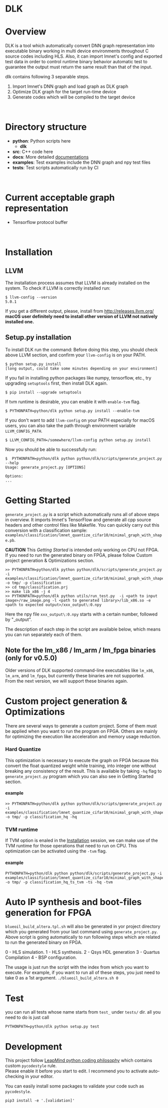 # DLK
# Overview
DLK is a tool which automatically convert DNN graph
representation into executable binary working in multi device environments throughout
C source codes including HLS.
Also, it can import lmnet's config and exported test data in order to control
runtime binary behavior automatic test to guarantee the output must return the
same result than that of the input.
<br/>

dlk contains following 3 separable steps.

1. Import lmnet's DNN graph and load graph as DLK graph
2. Optimize DLK graph for the target run-time device
3. Generate codes which will be compiled to the target device
<br/>


# Directory structure
- **python**: Python scripts here
  - **dlk**
- **src**: C++ code here
- **docs**: More detailed [documentations](http://192.168.1.200/dlk-docs/index.html)
- **examples**: Test examples include the DNN graph and npy test files
- **tests**: Test scripts automatically run by CI

<br/>

# Current acceptable graph representation
- Tensorflow protocol buffer

<br/>


# Installation

## LLVM
The installation process assumes that LLVM is already installed on the system.
To check if LLVM is correctly installed run:
```
$ llvm-config --version
5.0.1
```
If you get a different output, please, install from http://releases.llvm.org/
**macOS user definitely need to install other version of LLVM not natively
installed one.**


## Setup.py installation
To install DLK run the command:
Before doing this step, you should check above LLVM section, and confirm your
`llvm-config` is on your PATH.
```
$ python setup.py install
[long output, could take some minutes depending on your environment]
```

If you fail in installing python packages like numpy, tensorflow, etc., try upgrading `setuptools` first, then install DLK again.
```
$ pip install --upgrade setuptools
```


If tvm runtime is desirable, you can enable it with `enable-tvm` flag.
```
$ PYTHONPATH=python/dlk python setup.py install --enable-tvm
```

If you don't want to add `llvm-config` on your PATH especially for macOS users, 
you can also take the path through environment variable `LLVM_CONFIG_PATH`.
```
$ LLVM_CONFIG_PATH=/somewhere/llvm-config python setup.py install
```

Now you should be able to successfully run:
```
$  PYTHONPATH=python/dlk python python/dlk/scripts/generate_project.py --help
Usage: generate_project.py [OPTIONS]

Options:
...
```

# Getting Started
`generate_project.py` is a script which automatically runs all of above steps
in overview. It imports lmnet's TensorFlow and generate all cpp source headers and other control files like Makefile.
You can quickly carry out this conversion with a classification sample:  `examples/classification/lmnet_quantize_cifar10/minimal_graph_with_shape.pb`.

**CAUTION**
This *Getting Started* is intended only working on CPU not FPGA.
If you need to run the generated binary on FPGA, please follow Custom project generation & Optimizations section.

```
>> PYTHONPATH=python/dlk python python/dlk/scripts/generate_project.py -i examples/classification/lmnet_quantize_cifar10/minimal_graph_with_shape.pb -o tmp/ -p classification
>> cd tmp/classification.prj
>> make lib_x86 -j 4
>> PYTHONPATH=python/dlk python utils/run_test.py  -i <path to input image>/raw_image.png -l <path to generated library>/lib_x86.so -e <path to expected output>/xxx_output\:0.npy
```
Here the npy file `xxx_output\:0.npy` starts with a certain number, followed by "_output".

The description of each step in the script are available below, which means you
can run separately each of them.

## Note for the lm_x86 / lm_arm / lm_fpga binaries (only for v0.5.0)
Older versions of DLK supported command-line executables like `lm_x86`, `lm_arm`, and `lm_fpga`, but currently these binaries are not supported.   
From the next version, we will support these binaries again.


# Custom project generation & Optimizations
There are several ways to generate a custom project.
Some of them must be applied when you want to run the program on FPGA.
Others are mainly for optimizing the execution like acceleration and memory usage reduction.

### Hard Quantize
This optimization is necessary to execute the graph on FPGA because this
convert the float quantized weight while training, into integer one without breaking any
consistency of the result.
This is available by taking `-hq` flag to `generate_project.py` program which
you can also see in Getting Started section.

#### example
```
>> PYTHONPATH=python/dlk python python/dlk/scripts/generate_project.py -i examples/classification/lmnet_quantize_cifar10/minimal_graph_with_shape.pb -o tmp/ -p classification_hq -hq
```
<!---
### Threshold Skipping
This optimization is special for a graph including quantized operator.
We can skip any operations between convolution and its activation
quantization as long as the operations are monotone function.

#### example
```
PYTHONPATH=python/dlk python python/dlk/scripts/generate_project.py -i examples/classification/lmnet_quantize_cifar10/minimal_graph_with_shape.pb -o tmp/ -p classification_hq_ts -ts -hq
```
-->

### TVM runtime
If TVM option is enaled in the [Installation](#Setup.py-installation) session, we can make use of the TVM runtime for those operations that need to run on CPU. 
This optimization can be activated using the `-tvm` flag.

#### example
```
PYTHONPATH=python/dlk python python/dlk/scripts/generate_project.py -i examples/classification/lmnet_quantize_cifar10/minimal_graph_with_shape.pb -o tmp/ -p classification_hq_ts_tvm -ts -hq -tvm
```

# Auto IP synthesis and boot-files generation for FPGA
`blueoil_build_altera.tpl.sh` will also be generated in yor project directory which you
generated from your last command using `generate_project.py`.
Above script is going automatically to run following steps
which are related to run the generated binary on FPGA.

0 - HLS simulation.
1 - HLS synthesis.
2 - Qsys HDL generation
3 - Quartus Compilation
4 - BSP configuration.

The usage is just run the script with the index from which you want to execute.
For example, if you want to run all of these steps, you just need to take 0 as
a 1st argument.
`./blueoil_build_altera.sh 0`

# Test
you can run all tests whose name starts from `test_` under `tests/` dir.
all you need to do is just call
```
PYTHONPATH=python/dlk python setup.py test
```

# Development
This project follow [LeapMind python coding philosophy](https://github.com/LeapMind/intro/wiki/Philosophy-of-python-coding) which contains custom `pycodestyle` rule.  
Please enable it before you start to edit.
I recommend you to activate auto-checking in your editor.

You can easily install some packages to validate your code such as `pycodestyle`.
```
pip3 install -e '.[validation]'
```
